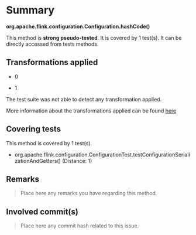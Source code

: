 # Summary
**org.apache.flink.configuration.Configuration.hashCode()**

This method is **strong pseudo-tested**.
It is covered by 1 test(s). It can be directly accessed from tests methods.


## Transformations applied

- 0

- 1


The test suite was not able to detect any transformation applied.

More information about the transformations applied can be found [here](https://github.com/STAMP-project/pitest-descartes)

## Covering tests
This method is covered by 1 test(s).
* org.apache.flink.configuration.ConfigurationTest.testConfigurationSerializationAndGetters() (Distance: 1)


## Remarks
> Place here any remarks you have regarding this method.

## Involved commit(s)

> Place here any commit hash related to this issue.
